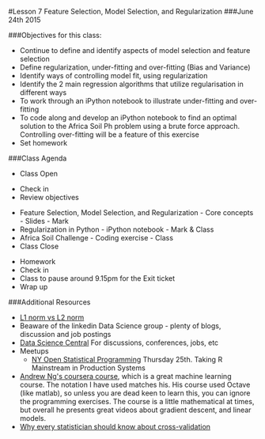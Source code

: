 #Lesson 7 Feature Selection, Model Selection, and Regularization
###June 24th 2015

###Objectives for this class:
 * Continue to define and identify aspects of model selection and feature selection
 * Define regularization, under-fitting and over-fitting (Bias and Variance)
 * Identify ways of controlling model fit, using regularization
 * Identify the 2 main regression algorithms that utilize regularisation in different ways
 * To work through an iPython notebook to illustrate under-fitting and over-fitting
 * To code along and develop an iPython notebook to find an optimal solution to the Africa Soil Ph problem using a brute force approach. Controlling over-fitting will be a feature of this exercise
 * Set homework
 
###Class Agenda
 - Class Open
  * Check in 
  * Review objectives
 - Feature Selection, Model Selection, and Regularization - Core concepts - Slides - Mark
 - Regularization in Python - iPython notebook - Mark & Class
 - Africa Soil Challenge - Coding exercise - Class
 - Class Close
  * Homework
  * Check in
  * Class to pause around 9.15pm for the Exit ticket
  * Wrap up

###Additional Resources
* [L1 norm vs L2 norm](http://www.chioka.in/differences-between-the-l1-norm-and-the-l2-norm-least-absolute-deviations-and-least-squares/)
* Beaware of the linkedin Data Science group - plenty of blogs, discussion and job postings
* [Data Science Central](http://www.datasciencecentral.com/) For discussions, conferences, jobs, etc
* Meetups
  - [NY Open Statistical Programming](http://www.meetup.com/nyhackr/events/223130503/?a=wc1d.2_gnl&gj=wc1d.2_e&rv=wc1d.2_e&_af=event&_af_eid=223130503) Thursday 25th. Taking R Mainstream in Production Systems
* [Andrew Ng's coursera course](https://www.coursera.org/learn/machine-learning/home/info), which is a great machine learning course. The notation I have used matches his. His course used Octave (like matlab), so unless you are dead keen to learn this, you can ignore the programming exercises. The course is a little mathematical at times, but overall he presents great videos about gradient descent, and linear models.
* [Why every statistician should know about cross-validation](http://robjhyndman.com/hyndsight/crossvalidation/)

